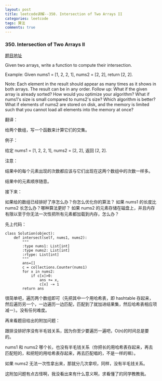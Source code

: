 ```yaml
---
layout: post
title: leetcode讲解--350. Intersection of Two Arrays II
categories: leetcode
tags: 算法
comments: true
---
```


### 350. Intersection of Two Arrays II

[题目地址](https://leetcode.com/problems/intersection-of-two-arrays-ii/)

Given two arrays, write a function to compute their intersection.

Example:
Given nums1 = [1, 2, 2, 1], nums2 = [2, 2], return [2, 2].

Note:
Each element in the result should appear as many times as it shows in both arrays.
The result can be in any order.
Follow up:
What if the given array is already sorted? How would you optimize your algorithm?
What if nums1's size is small compared to nums2's size? Which algorithm is better?
What if elements of nums2 are stored on disk, and the memory is limited such that you cannot load all elements into the memory at once?

翻译：

给两个数组，写一个函数来计算它们的交集。

例子：

给定 nums1 = [1, 2, 2, 1], nums2 = [2, 2], 返回 [2, 2].

注意：

结果中的每个元素出现的次数都应该与它们出现在这两个数组中的次数一样多。

结果中的元素顺序随意。

接下来：

如果给的数组已经排好了序怎么办？你怎么优化你的算法？
如果 nums1 的长度比 nums2 长怎么办？哪种算法更好？
如果 nums2 的元素存储在磁盘上，并且内存有限以至于你无法一次性把所有元素都加载到内存，怎么办？

先上代码：

```
class Solution(object):
    def intersect(self, nums1, nums2):
        """
        :type nums1: List[int]
        :type nums2: List[int]
        :rtype: List[int]
        """
        ans=[]
        c = collections.Counter(nums1)
        for x in nums2:
            if c[x]>0:
                ans += x,
                c[x] -= 1
        return ans
```

很简单吧，遍历两个数组即可（先把其中一个用哈希表，即 hashtable 存起来，然后遍历另一个，一边遍历一边匹配，匹配到了就加进结果集，然后哈希表相应项减一）。没有任何难度。

再来看题目给出的附加问题：

跟排没排好序没有半毛钱关系，因为你至少要遍历一遍吧，O(n)的时间总是要的。

nums1 和 nums2 哪个长，也没有半毛钱关系（你把长的用哈希表存起来，再去匹配短的，和把短的用哈希表存起来，再去匹配唱的，不是一样的嘛）。

如果 nums2 无法一次性拿出来，那就分几次拿呗，同样，没有半毛钱关系。

这附加问题有点古怪啊，我没看出来有什么意义啊，求看懂了的同学教教我。
